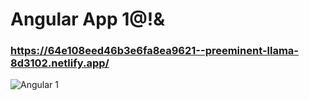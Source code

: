 # Angular App 1@!&

### https://64e108eed46b3e6fa8ea9621--preeminent-llama-8d3102.netlify.app/

![Angular  1](https://github.com/Jair-vet/first-Angular-App/assets/63264620/3596f711-2529-4778-a27c-1f5f25bb90a0)
